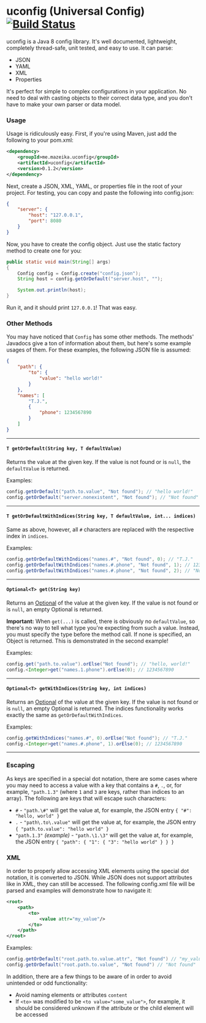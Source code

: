 # uconfig (Universal Config) [![Build Status](https://travis-ci.org/bionicrm/uconfig.svg?branch=master)](https://travis-ci.org/bionicrm/uconfig)

uconfig is a Java 8 config library. It's well documented, lightweight, completely thread-safe, unit tested, and easy to use. It can parse:

- JSON
- YAML
- XML
- Properties

It's perfect for simple to complex configurations in your application. No need to deal  with casting objects to their correct data type, and you don't have to make your own parser or data model.

### Usage

Usage is ridiculously easy. First, if you're using Maven, just add the following to your pom.xml:

```xml
<dependency>
    <groupId>me.mazeika.uconfig</groupId>
    <artifactId>uconfig</artifactId>
    <version>0.1.2</version>
</dependency>
```

Next, create a JSON, XML, YAML, or properties file in the root of your project. For testing, you can copy and paste the following into config.json:

```json
{
    "server": {
        "host": "127.0.0.1",
        "port": 8080
    }
}
```

Now, you have to create the config object. Just use the static factory method to create one for you:

```java
public static void main(String[] args)
{
    Config config = Config.create("config.json");
    String host = config.getOrDefault("server.host", "");

    System.out.println(host);
}
```

Run it, and it should print `127.0.0.1`! That was easy.

### Other Methods

You may have noticed that `Config` has some other methods. The methods' Javadocs give a ton of information about them, but here's some example usages of them. For these examples, the following JSON file is assumed:

```json
{
    "path": {
        "to": {
            "value": "hello world!"
        }
    },
    "names": [
        "T.J.",
        {
            "phone": 1234567890
        }
    ]
}
```

---

#### `T getOrDefault(String key, T defaultValue)`

Returns the value at the given key. If the value is not found or is `null`, the `defaultValue` is returned.

Examples:

```java
config.getOrDefault("path.to.value", "Not found"); // "hello world!"
config.getOrDefault("server.nonexistent", "Not found"); // "Not found"
```

---

#### `T getOrDefaultWithIndices(String key, T defaultValue, int... indices)`

Same as above, however, all `#` characters are replaced with the respective index in `indices`.

Examples:

```java
config.getOrDefaultWithIndices("names.#", "Not found", 0); // "T.J."
config.getOrDefaultWithIndices("names.#.phone", "Not found", 1); // 1234567890
config.getOrDefaultWithIndices("names.#.phone", "Not found", 2); // "Not found"
```

---

#### `Optional<T> get(String key)`

Returns an [Optional](https://docs.oracle.com/javase/8/docs/api/java/util/Optional.html) of the value at the given key. If the value is not found or is `null`, an empty Optional is returned.

**Important:** When `get(...)` is called, there is obviously no `defaultValue`, so there's no way to tell what type you're expecting from such a value. Instead, you must specify the type before the method call. If none is specified, an Object is returned. This is demonstrated in the second example!

Examples:

```java
config.get("path.to.value").orElse("Not found"); // "hello, world!"
config.<Integer>get("names.1.phone").orElse(0); // 1234567890
```

---

#### `Optional<T> getWithIndices(String key, int indices)`

Returns an [Optional](https://docs.oracle.com/javase/8/docs/api/java/util/Optional.html) of the value at the given key. If the value is not found or is `null`, an empty Optional is returned. The indices functionality works exactly the same as `getOrDefaultWithIndices`.

Examples:

```java
config.getWithIndices("names.#", 0).orElse("Not found"); // "T.J."
config.<Integer>get("names.#.phone", 1).orElse(0); // 1234567890
```

---

### Escaping

As keys are specified in a special dot notation, there are some cases where you may need to access a value with a key that contains a `#`, `.`, or, for example, `"path.1.3"` (where `1` and `3` are keys, rather than indices to an array). The following are keys that will escape such characters:

- `#` - `"path.\#"` will get the value at, for example, the JSON entry `{ "#": "hello, world" }`
- `.` - `"path\.to\.value"` will get the value at, for example, the JSON entry `{ "path.to.value": "hello world" }`
- `"path.1.3"` *(example)* - `"path.\1.\3"` will get the value at, for example, the JSON entry `{ "path": { "1": { "3": "hello world" } } }`

### XML

In order to properly allow accessing XML elements using the special dot notation, it is converted to JSON. While JSON does not support attributes like in XML, they can still be accessed. The following config.xml file will be parsed and examples will demonstrate how to navigate it:

```xml
<root>
    <path>
        <to>
            <value attr="my_value"/>
        </to>
    </path>
</root>
```

Examples:

```java
config.getOrDefault("root.path.to.value.attr", "Not found") // "my_value"
config.getOrDefault("root.path.to.value", "Not found") // "Not found"
```

In addition, there are a few things to be aware of in order to avoid unintended or odd functionality:

- Avoid naming elements or attributes `content`
- If `<to>` was modified to be `<to value="some_value">`, for example, it should be considered unknown if the attribute or the child element will be accessed
